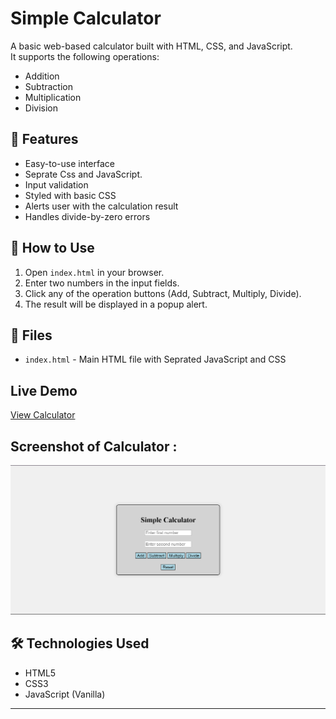 # Simple Calculator

A basic web-based calculator built with HTML, CSS, and JavaScript.  
It supports the following operations:

- Addition
- Subtraction
- Multiplication
- Division

## 🧮 Features

- Easy-to-use interface
- Seprate Css and JavaScript.
- Input validation
- Styled with basic CSS
- Alerts user with the calculation result
- Handles divide-by-zero errors

## 🚀 How to Use

1. Open `index.html` in your browser.
2. Enter two numbers in the input fields.
3. Click any of the operation buttons (Add, Subtract, Multiply, Divide).
4. The result will be displayed in a popup alert.

## 📁 Files

- `index.html` - Main HTML file with Seprated JavaScript and CSS

## Live Demo

[View Calculator](https://omkarshejul.github.io/simple-calculator/)
## Screenshot of Calculator : 
![Calculator Screenshot](screenshot.png)


## 🛠️ Technologies Used

- HTML5
- CSS3
- JavaScript (Vanilla)

---


